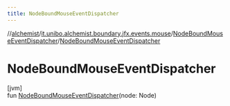 ```yaml
---
title: NodeBoundMouseEventDispatcher
---
```

//[alchemist](../../../index.html)/[it.unibo.alchemist.boundary.jfx.events.mouse](../index.html)/[NodeBoundMouseEventDispatcher](index.html)/[NodeBoundMouseEventDispatcher](-node-bound-mouse-event-dispatcher.html)



# NodeBoundMouseEventDispatcher



[jvm]\
fun [NodeBoundMouseEventDispatcher](-node-bound-mouse-event-dispatcher.html)(node: Node)




